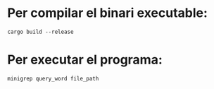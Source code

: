 # Per compilar el binari executable:
`cargo build --release`

# Per executar el programa:
`minigrep query_word file_path`